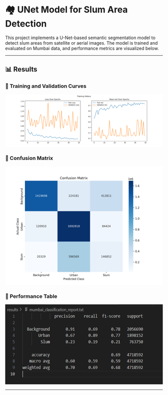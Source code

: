 # 🏘️ UNet Model for Slum Area Detection

This project implements a U-Net-based semantic segmentation model to detect slum areas from satellite or aerial images. The model is trained and evaluated on Mumbai data, and performance metrics are visualized below.

---

## 📊 Results

### 🔹 Training and Validation Curves
![Training Curves](results/mumbai_training_curves.png)

### 🔹 Confusion Matrix
![Confusion Matrix](results/mumbai_confusion_matrix.png)

### 🔹 Performance Table
![Performance Table](results/table.png)

---


